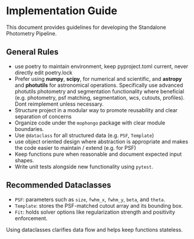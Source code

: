 # Implementation Guide

This document provides guidelines for developing the Standalone Photometry Pipeline.

## General Rules
- use poetry to maintain environment, keep pyproject.toml current, never directly edit poetry.lock
- Prefer using **numpy**, **scipy**, for numerical and scientific, and **astropy** and **photutils** for astronomical operations. Specifically use advanced photutils photometry and segmentation functionality where beneficial (e.g. photometry, psf matching, segmentation, wcs, cutouts, profiles). Dont reimplement unless necessary.
- Structure  project in a modular way to promote reusability and clear separation of concerns
- Organize code under the `mophongo` package with clear module boundaries.
- Use `@dataclass` for all structured data (e.g. `PSF`, `Template`)
- use object oriented design where abstraction is appropriate and makes the code easier to maintain / extend (e.g. for PSF)
- Keep functions pure when reasonable and document expected input shapes.
- Write unit tests alongside new functionality using `pytest`.

## Recommended Dataclasses
- `PSF`: parameters such as `size`, `fwhm_x`, `fwhm_y`, `beta`, and `theta`.
- `Template`: stores the PSF-matched cutout array and its bounding box.
- `Fit`: holds solver options like regularization strength and positivity enforcement.

Using dataclasses clarifies data flow and helps keep functions stateless.

